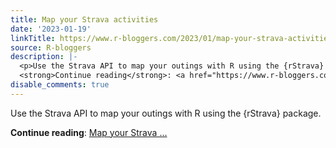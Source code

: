 ```yaml
---
title: Map your Strava activities
date: '2023-01-19'
linkTitle: https://www.r-bloggers.com/2023/01/map-your-strava-activities/
source: R-bloggers
description: |-
  <p>Use the Strava API to map your outings with R using the {rStrava} package.</p>
  <strong>Continue reading</strong>: <a href="https://www.r-bloggers.com/2023/01/map-your-strava-activities/">Map your Strava ...
disable_comments: true
---
```

<p>Use the Strava API to map your outings with R using the {rStrava} package.</p>
<strong>Continue reading</strong>: <a href="https://www.r-bloggers.com/2023/01/map-your-strava-activities/">Map your Strava ...